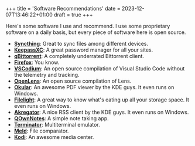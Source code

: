 +++
title = 'Software Recommendations'
date = 2023-12-07T13:46:22+01:00
draft = true
+++

Here's some software I use and recommend. I use some proprietary software on a daily basis, but every piece of software here is open source.

- **[Syncthing](https://syncthing.net/)**: Great to sync files among different devices.
- **[KeepassXC](https://keepassxc.org/)**: A great password manager for all your sites.
- **[qBittorrent](https://www.qbittorrent.org/)**: A completely underrated Bittorrent client.
- **[Firefox](https://www.mozilla.org/es-ES/firefox/new/)**: You know.
- **[VSCodium](https://vscodium.com/)**: An open source compilation of Visual Studio Code without the telemetry and tracking.
- **[OpenLens](https://github.com/MuhammedKalkan/OpenLens)**: An open source compilation of Lens.
- **[Okular](https://okular.kde.org/)**: An awesome PDF viewer by the KDE guys. It even runs on Windows.
- **[Filelight](https://apps.kde.org/es/filelight/)**: A great way to know what's eating up all your storage space. It even runs on Windows.
- **[Akregator](https://apps.kde.org/es/akregator/)**: A nice RSS client by the KDE guys. It even runs on Windows.
- **[QOwnNotes](https://www.qownnotes.org/)**: A simple note taking app.
- **[Terminator](https://github.com/gnome-terminator/terminator)**: Multiterminal emulator.
- **[Meld](http://meldmerge.org/)**: File comparator.
- **[Kodi](https://kodi.tv/)**: An awesome media center.

